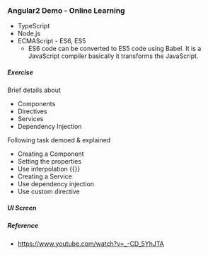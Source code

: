 
### Angular2 Demo - Online Learning 

* TypeScript
* Node.js
* ECMAScript - ES6, ES5
    * ES6 code can be converted to ES5 code using Babel. It is a JavaScript compiler basically it transforms the JavaScript.


##### Exercise
Brief details about 

* Components
* Directives
* Services
* Dependency Injection
 
Following task demoed & explained 

* Creating a Component
* Setting the properties
* Use interpolation {{}}
* Creating a Service 
* Use dependency injection
* Use custom directive


##### UI Screen 


##### Reference 

* https://www.youtube.com/watch?v=_-CD_5YhJTA